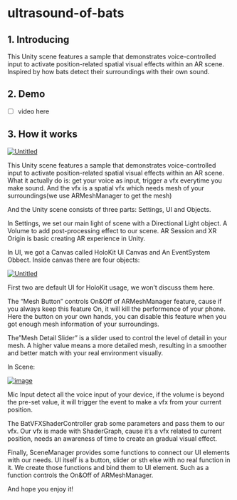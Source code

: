 # ultrasound-of-bats
## 1. Introducing

This Unity scene features a sample that demonstrates voice-controlled input to activate position-related spatial visual effects within an AR scene. Inspired by how bats detect their surroundings with their own sound.

## 2. Demo

- [ ]  video here

## 3. How it works

[![Untitled](https://prod-files-secure.s3.us-west-2.amazonaws.com/c394a3b1-49d5-493e-98a9-df3037e184ca/185d3034-67f4-4e52-9cb8-808d459c81d3/Untitled.png)](https://www.notion.so/image/https%3A%2F%2Fprod-files-secure.s3.us-west-2.amazonaws.com%2Fc394a3b1-49d5-493e-98a9-df3037e184ca%2F185d3034-67f4-4e52-9cb8-808d459c81d3%2FUntitled.png?table=block&id=e6f373f4-0392-4185-a4f9-a67abecfd365&spaceId=c394a3b1-49d5-493e-98a9-df3037e184ca&width=2000&userId=9016e7ba-0dc3-4c49-8fe2-4e5bdfe4c9fe&cache=v2)

This Unity scene features a sample that demonstrates voice-controlled input to activate position-related spatial visual effects within an AR scene. What it actually do is: get your voice as input, trigger a vfx everytime you make sound. And the vfx is a spatial vfx which needs mesh of your surroundings(we use ARMeshManager to get the mesh)

And the Unity scene consists of three parts: Settings, UI and Objects.

In Settings, we set our main light of scene with a Directional Light object. A Volume to add post-processing effect to our scene. AR Session and XR Origin is basic creating AR experience in Unity.

In UI, we got a Canvas called HoloKit UI Canvas and An EventSystem Obbect. Inside canvas there are four objects:

[![Untitled](https://prod-files-secure.s3.us-west-2.amazonaws.com/c394a3b1-49d5-493e-98a9-df3037e184ca/f7b6c644-ae98-4d85-9344-51a99e987bf3/Untitled.png)](https://www.notion.so/image/https%3A%2F%2Fprod-files-secure.s3.us-west-2.amazonaws.com%2Fc394a3b1-49d5-493e-98a9-df3037e184ca%2Ff7b6c644-ae98-4d85-9344-51a99e987bf3%2FUntitled.png?table=block&id=6561128e-7ea6-4d78-8858-1f671b58449c&spaceId=c394a3b1-49d5-493e-98a9-df3037e184ca&width=2000&userId=9016e7ba-0dc3-4c49-8fe2-4e5bdfe4c9fe&cache=v2)

First two are default UI for HoloKit usage, we won’t discuss them here. 

The “Mesh Button” controls On&Off of ARMeshManager feature, cause if you always keep this feature On, it will kill the performence of your phone. Here the button on your own hands, you can disable this feature when you got enough mesh information of your surroundings.

The”Mesh Detail Slider” is a slider used to control the level of detail in your mesh. A higher value means a more detailed mesh, resulting in a smoother and better match with your real environment visually.

In Scene:

[![image](https://github.com/holoi/ultrasound-of-bats/assets/52849063/3c2833a0-3c98-48ce-aa02-41d8c6e7308f)](https://www.notion.so/image/https%3A%2F%2Fprod-files-secure.s3.us-west-2.amazonaws.com%2Fc394a3b1-49d5-493e-98a9-df3037e184ca%2F8c99e813-f5de-4cdd-9196-ac49ed90f436%2FUntitled.png?table=block&id=ab8b816e-85e9-4db6-a5a7-fede16dfb8e1&spaceId=c394a3b1-49d5-493e-98a9-df3037e184ca&width=2000&userId=9016e7ba-0dc3-4c49-8fe2-4e5bdfe4c9fe&cache=v2)


Mic Input detect all the voice input of your device, if the volume is beyond the pre-set value, it will trigger the event to make a vfx from your current position.

The BatVFXShaderController grab some parameters and pass them to our vfx. Our vfx is made with ShaderGraph, cause it’s a vfx related to current position, needs an awareness of time to create an gradual visual effect.

Finally, SceneManager provides some functions to connect our UI elements with our needs. UI itself is a button, slider or sth else with no real function in it. We create those functions and bind them to UI element. Such as a function controls the On&Off of ARMeshManager.

And hope you enjoy it!
